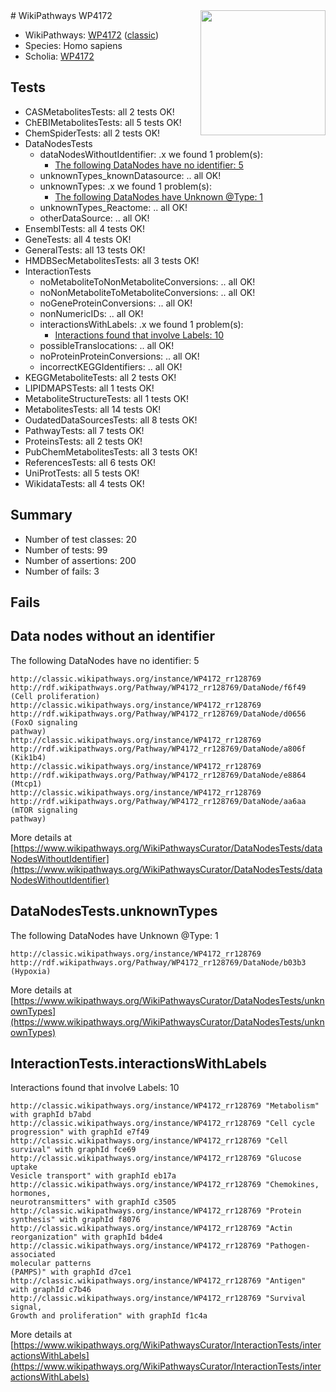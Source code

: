 <img style="float: right; width: 200px" src="https://upload.wikimedia.org/wikipedia/commons/thumb/8/83/Wplogo_with_text_500.png/640px-Wplogo_with_text_500.png" />
# WikiPathways WP4172

* WikiPathways: [WP4172](https://wikipathways.org/pathways/WP4172) ([classic](https://classic.wikipathways.org/instance/WP4172))
* Species: Homo sapiens
* Scholia: [WP4172](https://scholia.toolforge.org/wikipathways/WP4172)
## Tests
* CASMetabolitesTests: all 2 tests OK!
* ChEBIMetabolitesTests: all 5 tests OK!
* ChemSpiderTests: all 2 tests OK!
* DataNodesTests
    * dataNodesWithoutIdentifier: .x we found 1 problem(s):
        * [The following DataNodes have no identifier: 5](#d2d32fa4)
    * unknownTypes_knownDatasource: .. all OK!
    * unknownTypes: .x we found 1 problem(s):
        * [The following DataNodes have Unknown @Type: 1](#839973df)
    * unknownTypes_Reactome: .. all OK!
    * otherDataSource: .. all OK!
* EnsemblTests: all 4 tests OK!
* GeneTests: all 4 tests OK!
* GeneralTests: all 13 tests OK!
* HMDBSecMetabolitesTests: all 3 tests OK!
* InteractionTests
    * noMetaboliteToNonMetaboliteConversions: .. all OK!
    * noNonMetaboliteToMetaboliteConversions: .. all OK!
    * noGeneProteinConversions: .. all OK!
    * nonNumericIDs: .. all OK!
    * interactionsWithLabels: .x we found 1 problem(s):
        * [Interactions found that involve Labels: 10](#fe97a8b8)
    * possibleTranslocations: .. all OK!
    * noProteinProteinConversions: .. all OK!
    * incorrectKEGGIdentifiers: .. all OK!
* KEGGMetaboliteTests: all 2 tests OK!
* LIPIDMAPSTests: all 1 tests OK!
* MetaboliteStructureTests: all 1 tests OK!
* MetabolitesTests: all 14 tests OK!
* OudatedDataSourcesTests: all 8 tests OK!
* PathwayTests: all 7 tests OK!
* ProteinsTests: all 2 tests OK!
* PubChemMetabolitesTests: all 3 tests OK!
* ReferencesTests: all 6 tests OK!
* UniProtTests: all 5 tests OK!
* WikidataTests: all 4 tests OK!


## Summary

* Number of test classes: 20
* Number of tests: 99
* Number of assertions: 200
* Number of fails: 3

## Fails

<a name="d2d32fa4" />

## Data nodes without an identifier

The following DataNodes have no identifier: 5
```
http://classic.wikipathways.org/instance/WP4172_rr128769 http://rdf.wikipathways.org/Pathway/WP4172_rr128769/DataNode/f6f49 (Cell proliferation)
http://classic.wikipathways.org/instance/WP4172_rr128769 http://rdf.wikipathways.org/Pathway/WP4172_rr128769/DataNode/d0656 (FoxO signaling
pathway)
http://classic.wikipathways.org/instance/WP4172_rr128769 http://rdf.wikipathways.org/Pathway/WP4172_rr128769/DataNode/a806f (Kik1b4)
http://classic.wikipathways.org/instance/WP4172_rr128769 http://rdf.wikipathways.org/Pathway/WP4172_rr128769/DataNode/e8864 (Mtcp1)
http://classic.wikipathways.org/instance/WP4172_rr128769 http://rdf.wikipathways.org/Pathway/WP4172_rr128769/DataNode/aa6aa (mTOR signaling
pathway)
```

More details at [https://www.wikipathways.org/WikiPathwaysCurator/DataNodesTests/dataNodesWithoutIdentifier](https://www.wikipathways.org/WikiPathwaysCurator/DataNodesTests/dataNodesWithoutIdentifier)

<a name="839973df" />

## DataNodesTests.unknownTypes

The following DataNodes have Unknown @Type: 1
```
http://classic.wikipathways.org/instance/WP4172_rr128769 http://rdf.wikipathways.org/Pathway/WP4172_rr128769/DataNode/b03b3 (Hypoxia)
```

More details at [https://www.wikipathways.org/WikiPathwaysCurator/DataNodesTests/unknownTypes](https://www.wikipathways.org/WikiPathwaysCurator/DataNodesTests/unknownTypes)

<a name="fe97a8b8" />

## InteractionTests.interactionsWithLabels

Interactions found that involve Labels: 10
```
http://classic.wikipathways.org/instance/WP4172_rr128769 "Metabolism" with graphId b7abd
http://classic.wikipathways.org/instance/WP4172_rr128769 "Cell cycle progression" with graphId e7f49
http://classic.wikipathways.org/instance/WP4172_rr128769 "Cell survival" with graphId fce69
http://classic.wikipathways.org/instance/WP4172_rr128769 "Glucose uptake
Vesicle transport" with graphId eb17a
http://classic.wikipathways.org/instance/WP4172_rr128769 "Chemokines, 
hormones, 
neurotransmitters" with graphId c3505
http://classic.wikipathways.org/instance/WP4172_rr128769 "Protein synthesis" with graphId f8076
http://classic.wikipathways.org/instance/WP4172_rr128769 "Actin reorganization" with graphId b4de4
http://classic.wikipathways.org/instance/WP4172_rr128769 "Pathogen-associated
molecular patterns
(PAMPS)" with graphId d7ce1
http://classic.wikipathways.org/instance/WP4172_rr128769 "Antigen" with graphId c7b46
http://classic.wikipathways.org/instance/WP4172_rr128769 "Survival signal,
Growth and proliferation" with graphId f1c4a
```

More details at [https://www.wikipathways.org/WikiPathwaysCurator/InteractionTests/interactionsWithLabels](https://www.wikipathways.org/WikiPathwaysCurator/InteractionTests/interactionsWithLabels)

